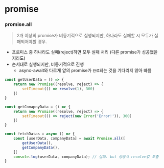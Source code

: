 # promise

### promise.all

> 2개 이상의 promise가 비동기적으로 실행되지만, 하나라도 실패할 시 모두가 실패되어야할 경우.

- 프로미스 중 하나라도 실패(reject)하면 모두 실패 처리 (다른 promise가 성공했을지라도)
- 순서대로 실행되지만, 비동기적으로 진행
  - async-await와 다르게 앞의 promise가 `완료`되는 것을 기다리지 않아 빠름

```javascript
const getUserData = () => {
    return new Promise((resolve, reject) => {
        setTimeout(() => resolve(1), 300)
    })
}

const getComapnyData = () => {
    return new Promise((resolve, reject) => {
        setTimeout(() => reject(new Error('Error!')), 300)
    })
}

const fetchDatas = async () => {
    const [userData, companyData] = await Promise.all([
        getUserData(),
        getCompanyData(),
    ])
    console.log(userData, companyData); // 실패. but 성공시 resolve값 도출
}
```